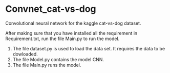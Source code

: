 # Convnet_cat-vs-dog
Convolutional neural network for the kaggle cat-vs-dog dataset.

After making sure that you have installed all the requirement in Requirement.txt, run the file Main.py to run the model. 


1. The file dataset.py is used to load the data set. It requires the data to be dowloaded.
2. The file Model.py contains the model CNN.
3. The file Main.py runs the model. 
